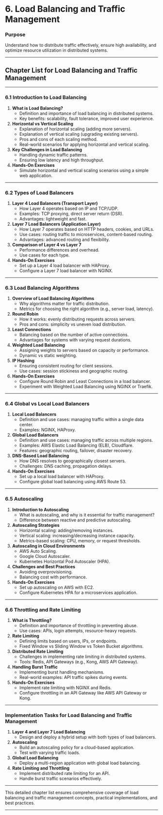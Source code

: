 # **6. Load Balancing and Traffic Management**

### **Purpose**

Understand how to distribute traffic effectively, ensure high availability, and optimize resource utilization in distributed systems.

---

## **Chapter List for Load Balancing and Traffic Management**

---

### **6.1 Introduction to Load Balancing**

1. **What is Load Balancing?**
   - Definition and importance of load balancing in distributed systems.
   - Key benefits: scalability, fault tolerance, improved user experience.
2. **Horizontal vs Vertical Scaling**
   - Explanation of horizontal scaling (adding more servers).
   - Explanation of vertical scaling (upgrading existing servers).
   - Pros and cons of each scaling method.
   - Real-world scenarios for applying horizontal and vertical scaling.
3. **Key Challenges in Load Balancing**
   - Handling dynamic traffic patterns.
   - Ensuring low latency and high throughput.
4. **Hands-On Exercises**
   - Simulate horizontal and vertical scaling scenarios using a simple web application.

---

### **6.2 Types of Load Balancers**

1. **Layer 4 Load Balancers (Transport Layer)**
   - How Layer 4 operates based on IP and TCP/UDP.
   - Examples: TCP proxying, direct server return (DSR).
   - Advantages: lightweight and fast.
2. **Layer 7 Load Balancers (Application Layer)**
   - How Layer 7 operates based on HTTP headers, cookies, and URLs.
   - Use cases: routing traffic to microservices, content-based routing.
   - Advantages: advanced routing and flexibility.
3. **Comparison of Layer 4 vs Layer 7**
   - Performance differences and overhead.
   - Use cases for each type.
4. **Hands-On Exercises**
   - Set up a Layer 4 load balancer with HAProxy.
   - Configure a Layer 7 load balancer with NGINX.

---

### **6.3 Load Balancing Algorithms**

1. **Overview of Load Balancing Algorithms**
   - Why algorithms matter for traffic distribution.
   - Metrics for choosing the right algorithm (e.g., server load, latency).
2. **Round Robin**
   - How it works: evenly distributing requests across servers.
   - Pros and cons: simplicity vs uneven load distribution.
3. **Least Connections**
   - Balancing based on the number of active connections.
   - Advantages for systems with varying request durations.
4. **Weighted Load Balancing**
   - Assigning weights to servers based on capacity or performance.
   - Dynamic vs static weighting.
5. **IP Hashing**
   - Ensuring consistent routing for client sessions.
   - Use cases: session stickiness and geographic routing.
6. **Hands-On Exercises**
   - Configure Round Robin and Least Connections in a load balancer.
   - Experiment with Weighted Load Balancing using NGINX or Traefik.

---

### **6.4 Global vs Local Load Balancers**

1. **Local Load Balancers**
   - Definition and use cases: managing traffic within a single data center.
   - Examples: NGINX, HAProxy.
2. **Global Load Balancers**
   - Definition and use cases: managing traffic across multiple regions.
   - Examples: AWS Elastic Load Balancing (ELB), Cloudflare.
   - Features: geographic routing, failover, disaster recovery.
3. **DNS-Based Load Balancing**
   - How DNS resolves to geographically closest servers.
   - Challenges: DNS caching, propagation delays.
4. **Hands-On Exercises**
   - Set up a local load balancer with HAProxy.
   - Configure global load balancing using AWS Route 53.

---

### **6.5 Autoscaling**

1. **Introduction to Autoscaling**
   - What is autoscaling, and why is it essential for traffic management?
   - Difference between reactive and predictive autoscaling.
2. **Autoscaling Strategies**
   - Horizontal scaling: adding/removing instances.
   - Vertical scaling: increasing/decreasing instance capacity.
   - Metrics-based scaling: CPU, memory, or request thresholds.
3. **Autoscaling in Cloud Environments**
   - AWS Auto Scaling.
   - Google Cloud Autoscaler.
   - Kubernetes Horizontal Pod Autoscaler (HPA).
4. **Challenges and Best Practices**
   - Avoiding overprovisioning.
   - Balancing cost with performance.
5. **Hands-On Exercises**
   - Set up autoscaling on AWS with EC2.
   - Configure Kubernetes HPA for a microservices application.

---

### **6.6 Throttling and Rate Limiting**

1. **What is Throttling?**
   - Definition and importance of throttling in preventing abuse.
   - Use cases: APIs, login attempts, resource-heavy requests.
2. **Rate Limiting**
   - Defining limits based on users, IPs, or endpoints.
   - Fixed Window vs Sliding Window vs Token Bucket algorithms.
3. **Distributed Rate Limiting**
   - Challenges in implementing rate limiting in distributed systems.
   - Tools: Redis, API Gateways (e.g., Kong, AWS API Gateway).
4. **Handling Burst Traffic**
   - Implementing burst handling mechanisms.
   - Real-world examples: API traffic spikes during events.
5. **Hands-On Exercises**
   - Implement rate limiting with NGINX and Redis.
   - Configure throttling in an API Gateway like AWS API Gateway or Kong.

---

### **Implementation Tasks for Load Balancing and Traffic Management**

1. **Layer 4 and Layer 7 Load Balancing**
   - Design and deploy a hybrid setup with both types of load balancers.
2. **Autoscaling**
   - Build an autoscaling policy for a cloud-based application.
   - Test with varying traffic loads.
3. **Global Load Balancing**
   - Deploy a multi-region application with global load balancing.
4. **Rate Limiting and Throttling**
   - Implement distributed rate limiting for an API.
   - Handle burst traffic scenarios effectively.

---

This detailed chapter list ensures comprehensive coverage of load balancing and traffic management concepts, practical implementations, and best practices.

---
